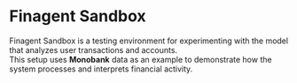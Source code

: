 # Finagent Sandbox

Finagent Sandbox is a testing environment for experimenting with the model that analyzes user transactions and accounts.  
This setup uses **Monobank** data as an example to demonstrate how the system processes and interprets financial activity.
